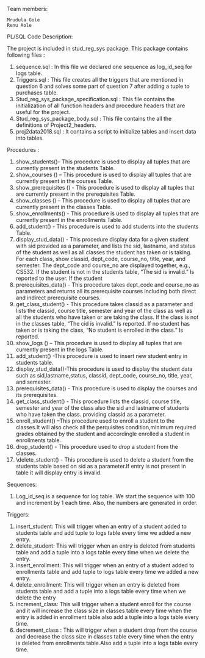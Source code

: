 
Team members:
  
  	Mrudula Gole 
	Renu Aole


PL/SQL Code Description:

The project is included in stud_reg_sys  package. This package contains following files :
1.	sequence.sql : In this file we declared one sequence as  log_id_seq  for  logs table.
2.	Triggers.sql : This file creates all the triggers that are mentioned in question 6 and solves some part of question 7 after adding a tuple to purchases table.
3.	Stud_reg_sys_package_specification.sql : This file contains the initialization of all function headers and procedure headers that are useful for the project.
4.	Stud_reg_sys_package_body.sql : This file contains the all the definitions of Project2_headers.
5.	proj2data2018.sql : It contains a script to initialize tables and insert data into tables.


Procedures :

1.	show_students()– This procedure is used to display all tuples that are currently present in the students Table.
2.	show_courses () – This procedure is used to display all tuples that are currently present in the courses Table.
3.	show_prerequisites () -  This procedure is used to display all tuples that are currently present in the prerequisites Table.
4.	show_classes () – This procedure is used to display all tuples that are currently present in the classes Table.
5.	show_enrollments() -  This procedure is used to display all tuples that are currently present in the enrollments Table.
6.	add_student() -  This procedure is used to add students into the students Table.
7.	display_stud_data() -  This procedure display data for a given student  with sid provided as a
parameter, and  lists the sid, lastname, and status of the student as well as all classes the student has taken or is taking. For each class, show classid, dept_code, course_no, title, year, and semester. The dept_code and course_no are displayed together, e.g., CS532.  If the student is not in the students table, “The sid is invalid.” Is reported to the user. If the student 
8.	prerequisites_data() -  This procedure takes dept_code and course_no as parameters and returns all its prerequisite courses  including both direct and indirect prerequisite courses. 
9.	get_class_student() -  This procedure  takes classid  as a parameter and lists the classid, course title, semester and year of the class as well as all the students  who have taken or are taking the class. If the class is not in the classes table, “The cid is invalid.” Is reported.  If no student has taken or is taking the class, “No student is enrolled in the class.” Is reported.
10.	 show_logs () – This procedure is used to display all tuples that are currently present in the logs Table.
11.	add_student() -This procedure is used to insert new  student entry in students table.
12.	display_stud_data()-This procedure is used to display the student data such as sid,lastname,status, classid, dept_code, course_no, title, year, and semester.
13.	prerequisites_data() - This procedure is used to display the courses and its prerequisites.
14.	get_class_student() - This procedure lists the classid, course title, semester and year of the class also the sid and lastname of students who have taken the class. providing classid as a parameter.
15.	enroll_student() –This procedure used to enroll a student to the classes.It will also check all the perquisites condition,minimum required grades obtained by the student and accordingle enrolled a student in enrollments table.
16.	drop_student() - This procedure used to drop a student from the classes.
17.	\delete_student() - This procedure is used  to delete a student from the students table based on sid as a parameter.If entry is not present in table it will display entry is invalid.

Sequences:

1.	Log_id_seq is a sequence for log table. We start the sequence with 100 and increment by 1 each time. Also, the numbers are generated in order.


Triggers:

1.	insert_student: This will trigger when an entry of a student added to students table and add tuple to logs table every time we added a new entry.
2.	delete_student: This will trigger when an entry is deleted from students table and add a tuple into a logs table every time when we delete the entry.
3.	insert_enrollment: This will trigger when an entry of a student added to enrollments table and add tuple to logs table every time we added a new entry.
4.	delete_enrollment:  This will trigger when an entry is deleted from students table and add a tuple into a logs table every time when we delete the entry
5.	increment_class: This will trigger when a student enroll for the course and it will increase the class size in classes table every time when the entry is added in enrollment table.also add a tuple into a logs table every time.
6.	decrement_class : This will trigger when a student drop from the course and decrease the class size in classes table every time when the entry is deleted from enrollments table.Also add a tuple into a logs table every time.
